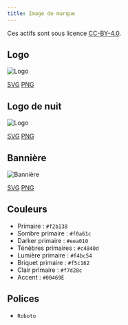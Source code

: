 ```yaml
---
title: Image de marque
---
```


Ces actifs sont sous licence [CC-BY-4.0](https://github.com/LinwoodCloud/Butterfly/blob/develop/BRANDING_LICENSE).

## Logo

![Logo](/img/logo.svg)

[SVG](/img/logo.svg) [PNG](/img/logo.png)

## Logo de nuit

![Logo](/img/nightly.svg)

[SVG](/img/nightly.svg) [PNG](/img/nightly.png)

## Bannière

![Bannière](/img/banner.svg)

[SVG](/img/banner.svg) [PNG](/img/banner.png)

## Couleurs

* Primaire : `#f2b138`
* Sombre primaire : `#f0a61c`
* Darker primaire : `#eea010`
* Ténèbres primaires : `#c4840d`
* Lumière primaire : `#f4bc54`
* Briquet primaire : `#f5c162`
* Clair primaire : `#f7d28c`
* Accent : `#00469E`

## Polices

* `Roboto`
